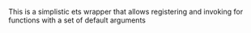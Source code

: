This is a simplistic ets wrapper that allows registering and invoking for functions with a set of default arguments
